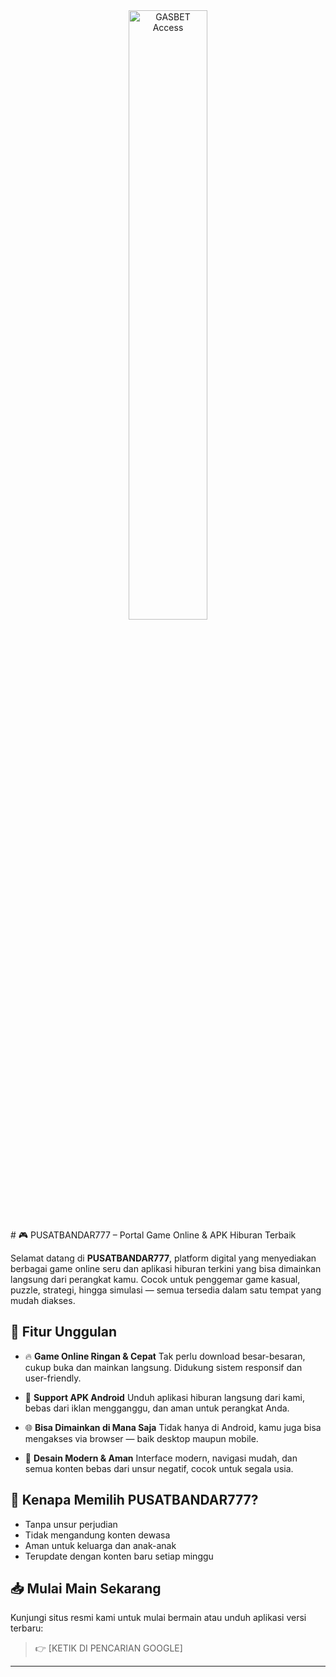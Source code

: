 <div align="center">
  <a href="https://shortime.site/link" target="_blank">
    <img src="https://i.imgur.com/iQ3DKeZ.png" alt="GASBET Access" width="50%">
  </a>
</div>
# 🎮 PUSATBANDAR777 – Portal Game Online & APK Hiburan Terbaik

Selamat datang di **PUSATBANDAR777**, platform digital yang menyediakan berbagai game online seru dan aplikasi hiburan terkini yang bisa dimainkan langsung dari perangkat kamu. Cocok untuk penggemar game kasual, puzzle, strategi, hingga simulasi — semua tersedia dalam satu tempat yang mudah diakses.

## 🚀 Fitur Unggulan

- 🔥 **Game Online Ringan & Cepat**
  Tak perlu download besar-besaran, cukup buka dan mainkan langsung. Didukung sistem responsif dan user-friendly.

- 📲 **Support APK Android**
  Unduh aplikasi hiburan langsung dari kami, bebas dari iklan mengganggu, dan aman untuk perangkat Anda.

- 🌐 **Bisa Dimainkan di Mana Saja**
  Tidak hanya di Android, kamu juga bisa mengakses via browser — baik desktop maupun mobile.

- 🎨 **Desain Modern & Aman**
  Interface modern, navigasi mudah, dan semua konten bebas dari unsur negatif, cocok untuk segala usia.

## 📌 Kenapa Memilih PUSATBANDAR777?

- Tanpa unsur perjudian
- Tidak mengandung konten dewasa
- Aman untuk keluarga dan anak-anak
- Terupdate dengan konten baru setiap minggu

## 📥 Mulai Main Sekarang

Kunjungi situs resmi kami untuk mulai bermain atau unduh aplikasi versi terbaru:

> 👉 [KETIK DI PENCARIAN GOOGLE]

---

